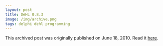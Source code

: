 ```yaml
---
layout: post
title: DeHL 0.8.3
image: /img/archive.png
tags: delphi dehl programming
---
```

This archived post was originally published on June 18, 2010. Read it [here](/alex.ciobanu.org/indexf5a4.html).
